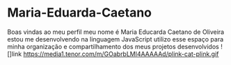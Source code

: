 # Maria-Eduarda-Caetano
Boas vindas ao meu perfil
meu nome é Maria Educarda Caetano de Oliveira 
estou me desenvolvendo na linguagem JavaScript 
utilizo esse espaço para minha organização e compartilhamento dos meus projetos desenvolvidos 
![]link https://media1.tenor.com/m/GOabrbLMl4AAAAAd/plink-cat-plink.gif
